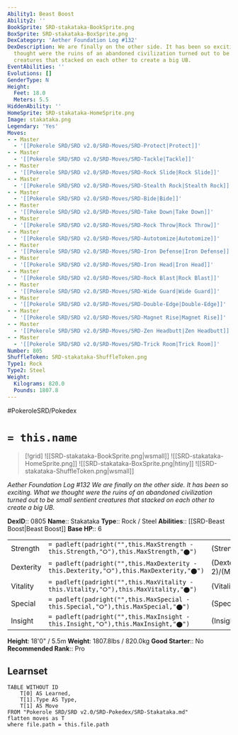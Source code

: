 ```yaml
---
Ability1: Beast Boost
Ability2: ''
BookSprite: SRD-stakataka-BookSprite.png
BoxSprite: SRD-stakataka-BoxSprite.png
DexCategory: 'Aether Foundation Log #132'
DexDescription: We are finally on the other side. It has been so exciting. What we
  thought were the ruins of an abandoned civilization turned out to be small sentient
  creatures that stacked on each other to create a big UB.
EventAbilities: ''
Evolutions: []
GenderType: N
Height:
  Feet: 18.0
  Meters: 5.5
HiddenAbility: ''
HomeSprite: SRD-stakataka-HomeSprite.png
Image: stakataka.png
Legendary: 'Yes'
Moves:
- - Master
  - '[[Pokerole SRD/SRD v2.0/SRD-Moves/SRD-Protect|Protect]]'
- - Master
  - '[[Pokerole SRD/SRD v2.0/SRD-Moves/SRD-Tackle|Tackle]]'
- - Master
  - '[[Pokerole SRD/SRD v2.0/SRD-Moves/SRD-Rock Slide|Rock Slide]]'
- - Master
  - '[[Pokerole SRD/SRD v2.0/SRD-Moves/SRD-Stealth Rock|Stealth Rock]]'
- - Master
  - '[[Pokerole SRD/SRD v2.0/SRD-Moves/SRD-Bide|Bide]]'
- - Master
  - '[[Pokerole SRD/SRD v2.0/SRD-Moves/SRD-Take Down|Take Down]]'
- - Master
  - '[[Pokerole SRD/SRD v2.0/SRD-Moves/SRD-Rock Throw|Rock Throw]]'
- - Master
  - '[[Pokerole SRD/SRD v2.0/SRD-Moves/SRD-Autotomize|Autotomize]]'
- - Master
  - '[[Pokerole SRD/SRD v2.0/SRD-Moves/SRD-Iron Defense|Iron Defense]]'
- - Master
  - '[[Pokerole SRD/SRD v2.0/SRD-Moves/SRD-Iron Head|Iron Head]]'
- - Master
  - '[[Pokerole SRD/SRD v2.0/SRD-Moves/SRD-Rock Blast|Rock Blast]]'
- - Master
  - '[[Pokerole SRD/SRD v2.0/SRD-Moves/SRD-Wide Guard|Wide Guard]]'
- - Master
  - '[[Pokerole SRD/SRD v2.0/SRD-Moves/SRD-Double-Edge|Double-Edge]]'
- - Master
  - '[[Pokerole SRD/SRD v2.0/SRD-Moves/SRD-Magnet Rise|Magnet Rise]]'
- - Master
  - '[[Pokerole SRD/SRD v2.0/SRD-Moves/SRD-Zen Headbutt|Zen Headbutt]]'
- - Master
  - '[[Pokerole SRD/SRD v2.0/SRD-Moves/SRD-Trick Room|Trick Room]]'
Number: 805
ShuffleToken: SRD-stakataka-ShuffleToken.png
Type1: Rock
Type2: Steel
Weight:
  Kilograms: 820.0
  Pounds: 1807.8
---
```


#PokeroleSRD/Pokedex

# `= this.name`

> [!grid]
> ![[SRD-stakataka-BookSprite.png|wsmall]]
> ![[SRD-stakataka-HomeSprite.png]]
> ![[SRD-stakataka-BoxSprite.png|htiny]]
> ![[SRD-stakataka-ShuffleToken.png|wsmall]]


*Aether Foundation Log #132*
*We are finally on the other side. It has been so exciting. What we thought were the ruins of an abandoned civilization turned out to be small sentient creatures that stacked on each other to create a big UB.*

**DexID**:: 0805
**Name**:: Stakataka
**Type**:: Rock / Steel
**Abilities**:: [[SRD-Beast Boost|Beast Boost]]
**Base HP**:: 6

|           |                                                                                        |                                          |
| --------- | -------------------------------------------------------------------------------------- | ---------------------------------------- |
| Strength  | `= padleft(padright("",this.MaxStrength - this.Strength,"⭘"),this.MaxStrength,"⬤")`    | (Strength::7)/(MaxStrength::7)   |
| Dexterity | `= padleft(padright("",this.MaxDexterity - this.Dexterity,"⭘"),this.MaxDexterity,"⬤")` | (Dexterity:: 2)/(MaxDexterity::2) |
| Vitality  | `= padleft(padright("",this.MaxVitality - this.Vitality,"⭘"),this.MaxVitality,"⬤")`    | (Vitality::10)/(MaxVitality::10)   |
| Special   | `= padleft(padright("",this.MaxSpecial - this.Special,"⭘"),this.MaxSpecial,"⬤")`       | (Special::4)/(MaxSpecial::4)     |
| Insight   | `= padleft(padright("",this.MaxInsight - this.Insight,"⭘"),this.MaxInsight,"⬤")`       | (Insight::6)/(MaxInsight::6)     |

**Height**: 18'0" / 5.5m
**Weight**: 1807.8lbs / 820.0kg
**Good Starter**:: No
**Recommended Rank**:: Pro

## Learnset

```dataview
TABLE WITHOUT ID
    T[0] AS Learned,
    T[1].Type AS Type,
    T[1] AS Move
FROM "Pokerole SRD/SRD v2.0/SRD-Pokedex/SRD-Stakataka.md"
flatten moves as T
where file.path = this.file.path
```
